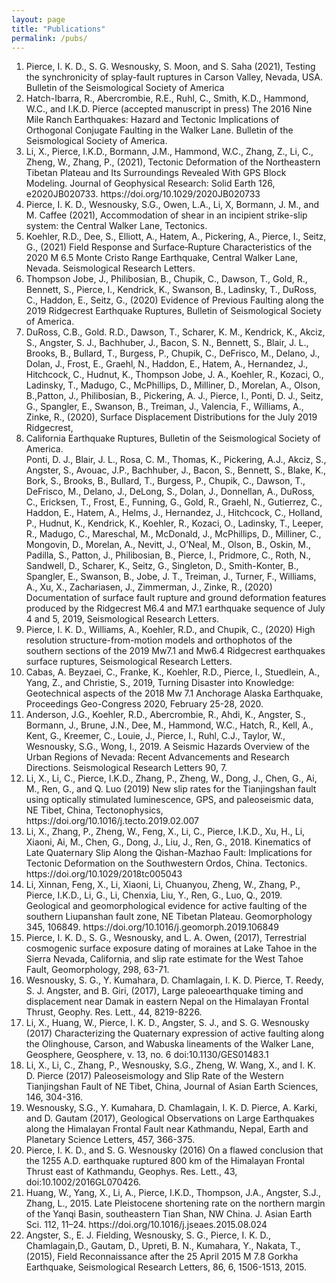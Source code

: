```yaml
---
layout: page
title: "Publications"
permalink: /pubs/
---
```


<ol>
<li>Pierce, I. K. D., S. G. Wesnousky, S. Moon, and  S. Saha (2021), Testing the synchronicity of splay-fault ruptures in Carson Valley, Nevada, USA. Bulletin of the Seismological Society of America
<li>Hatch-Ibarra, R., Abercrombie, R.E., Ruhl, C., Smith, K.D., Hammond, W.C., and I.K.D. Pierce (accepted manuscript in press) The 2016 Nine Mile Ranch Earthquakes: Hazard and Tectonic Implications of Orthogonal Conjugate Faulting in the Walker Lane. Bulletin of the Seismological Society of America. </li>
<li>Li, X., Pierce, I.K.D., Bormann, J.M., Hammond, W.C., Zhang, Z., Li, C., Zheng, W., Zhang, P., (2021), Tectonic Deformation of the Northeastern Tibetan Plateau and Its Surroundings Revealed With GPS Block Modeling. Journal of Geophysical Research: Solid Earth 126, e2020JB020733. https://doi.org/10.1029/2020JB020733 </li>
<li>Pierce, I. K. D., Wesnousky, S.G., Owen, L.A., Li, X, Bormann, J. M., and M. Caffee (2021), Accommodation of shear in an incipient strike-slip system: the Central Walker Lane, Tectonics. </li>
<li>Koehler, R.D., Dee, S., Elliott, A., Hatem, A., Pickering, A., Pierce, I., Seitz, G., (2021) Field Response and Surface‐Rupture Characteristics of the 2020 M 6.5 Monte Cristo Range Earthquake, Central Walker Lane, Nevada. Seismological Research Letters.  </li>
<li>Thompson Jobe, J., Philibosian, B., Chupik, C., Dawson, T., Gold, R., Bennett, S., Pierce, I., Kendrick, K., Swanson, B., Ladinsky, T., DuRoss, C., Haddon, E., Seitz, G., (2020) Evidence of Previous Faulting along the 2019 Ridgecrest Earthquake Ruptures, Bulletin of Seismological Society of America. </li>
<li>DuRoss, C.B., Gold. R.D., Dawson, T., Scharer, K. M., Kendrick, K., Akciz, S., Angster, S. J., Bachhuber, J., Bacon, S. N.,  Bennett, S., Blair, J. L., Brooks, B., Bullard, T., Burgess, P., Chupik, C., DeFrisco, M., Delano, J., Dolan, J., Frost, E., Graehl, N., Haddon, E., Hatem, A., Hernandez, J., Hitchcock, C., Hudnut, K., Thompson Jobe, J. A., Koehler, R., Kozaci, O., Ladinsky, T., Madugo, C., McPhillips, D., Milliner, D., Morelan, A., Olson, B.,Patton, J., Philibosian, B., Pickering, A. J., Pierce, I., Ponti, D. J., Seitz, G., Spangler, E., Swanson, B., Treiman, J., Valencia, F., Williams, A., Zinke, R., (2020), Surface Displacement Distributions for the July 2019 Ridgecrest, <li>California Earthquake Ruptures, Bulletin of the Seismological Society of America.</li>
Ponti, D. J., Blair, J. L., Rosa, C. M., Thomas, K., Pickering, A.J., Akciz, S., Angster, S., Avouac, J.P., Bachhuber, J., Bacon, S., Bennett, S., Blake, K., Bork, S., Brooks, B., Bullard, T., Burgess, P., Chupik, C., Dawson, T., DeFrisco, M., Delano, J., DeLong, S., Dolan, J., Donnellan, A., DuRoss, C., Ericksen, T., Frost, E., Funning, G., Gold, R., Graehl, N., Gutierrez, C., Haddon, E., Hatem, A., Helms, J., Hernandez, J., Hitchcock, C., Holland, P., Hudnut, K., Kendrick, K., Koehler, R., Kozaci, O., Ladinsky, T., Leeper, R., Madugo, C., Mareschal, M., McDonald, J., McPhillips, D., Milliner, C., Mongovin, D., Morelan, A., Nevitt, J., O’Neal, M., Olson, B., Oskin, M., Padilla, S., Patton, J., Philibosian, B., Pierce, I., Pridmore, C., Roth, N., Sandwell, D., Scharer, K., Seitz, G., Singleton, D., Smith-Konter, B., Spangler, E., Swanson, B., Jobe, J. T., Treiman, J., Turner, F., Williams, A., Xu, X., Zachariasen, J., Zimmerman, J., Zinke, R., (2020) Documentation of surface fault rupture and ground deformation features produced by the Ridgecrest M6.4 and M7.1 earthquake sequence of July 4 and 5, 2019, Seismological Research Letters.</li>
<li>Pierce, I. K. D., Williams, A., Koehler, R.D., and Chupik, C., (2020) High resolution structure-from-motion models and orthophotos of the southern sections of the 2019 Mw7.1 and Mw6.4 Ridgecrest earthquakes surface ruptures, Seismological Research Letters.</li>
<li>Cabas, A. Beyzaei, C., Franke, K., Koehler, R.D., Pierce, I., Stuedlein, A., Yang, Z., and Christie, S., 2019, Turning Disaster into Knowledge: Geotechnical aspects of the 2018 Mw 7.1 Anchorage Alaska Earthquake, Proceedings Geo-Congress 2020, February 25-28, 2020.</li>
<li>Anderson, J.G., Koehler, R.D., Abercrombie, R., Ahdi, K., Angster, S., Bormann, J., Brune, J.N., Dee, M., Hammond, W.C., Hatch, R., Kell, A., Kent, G., Kreemer, C., Louie, J., Pierce, I., Ruhl, C.J., Taylor, W., Wesnousky, S.G., Wong, I., 2019. A Seismic Hazards Overview of the Urban Regions of Nevada: Recent Advancements and Research Directions. Seismological Research Letters 90, 7.</li>
<li>Li, X., Li, C.,  Pierce, I.K.D., Zhang, P., Zheng, W., Dong, J., Chen, G., Ai, M., Ren, G., and Q. Luo (2019) New slip rates for the Tianjingshan fault using optically stimulated luminescence, GPS, and paleoseismic data, NE Tibet, China, Tectonophysics, https://doi.org/10.1016/j.tecto.2019.02.007 </li>
<li>Li, X., Zhang, P., Zheng, W., Feng, X., Li, C., Pierce, I.K.D., Xu, H., Li, Xiaoni, Ai, M., Chen, G., Dong, J., Liu, J., Ren, G., 2018. Kinematics of Late Quaternary Slip Along the Qishan-Mazhao Fault: Implications for Tectonic Deformation on the Southwestern Ordos, China. Tectonics. https://doi.org/10.1029/2018tc005043 </li>
<li>Li, Xinnan, Feng, X., Li, Xiaoni, Li, Chuanyou, Zheng, W., Zhang, P., Pierce, I.K.D., Li, G., Li, Chenxia, Liu, Y., Ren, G., Luo, Q., 2019. Geological and geomorphological evidence for active faulting of the southern Liupanshan fault zone, NE Tibetan Plateau. Geomorphology 345, 106849. https://doi.org/10.1016/j.geomorph.2019.106849</li>
<li>Pierce, I. K. D., S. G., Wesnousky, and L. A. Owen, (2017), Terrestrial cosmogenic surface exposure dating of moraines at Lake Tahoe in the Sierra Nevada, California, and slip rate estimate for the West Tahoe Fault, Geomorphology, 298, 63-71. 
<li>Wesnousky, S. G., Y. Kumahara, D. Chamlagain, I. K. D. Pierce, T. Reedy, S. J. Angster, and B. Giri, (2017), Large paleoearthquake timing and displacement near Damak in eastern Nepal on the Himalayan Frontal Thrust, Geophy. Res. Lett., 44, 8219-8226. </li>
<li>Li, X., Huang, W., Pierce, I. K. D., Angster, S. J., and S. G. Wesnousky (2017) Characterizing the Quaternary expression of active faulting along the Olinghouse, Carson, and Wabuska lineaments of the Walker Lane, Geosphere, Geosphere, v. 13, no. 6 doi:10.1130/GES01483.1
<li>Li, X., Li, C., Zhang, P., Wesnousky, S.G., Zheng, W. Wang, X., and I. K. D. Pierce (2017) Paleoseismology and Slip Rate of the Western Tianjingshan Fault of NE Tibet, China, Journal of Asian Earth Sciences, 146, 304-316.</li>
<li>Wesnousky, S.G., Y. Kumahara, D. Chamlagain, I. K. D. Pierce, A. Karki, and D. Gautam (2017), Geological Observations on Large Earthquakes along the Himalayan Frontal Fault near Kathmandu, Nepal, Earth and Planetary Science Letters, 457, 366-375.
<li>Pierce, I. K. D., and S. G. Wesnousky (2016) On a flawed conclusion that the 1255 A.D. earthquake ruptured 800 km of the Himalayan Frontal Thrust east of Kathmandu, Geophys. Res. Lett., 43, doi:10.1002/2016GL070426.</li>
<li>Huang, W., Yang, X., Li, A., Pierce, I.K.D., Thompson, J.A., Angster, S.J., Zhang, L., 2015. Late Pleistocene shortening rate on the northern margin of the Yanqi Basin, southeastern Tian Shan, NW China. J. Asian Earth Sci. 112, 11–24. https://doi.org/10.1016/j.jseaes.2015.08.024 </li>
<li>Angster, S., E. J. Fielding, Wesnousky, S. G., Pierce, I. K. D., Chamlagain,D., Gautam, D., Upreti, B. N., Kumahara, Y., Nakata, T., (2015), Field Reconnaissance after the 25 April 2015 M 7.8 Gorkha Earthquake, Seismological Research Letters, 86, 6, 1506-1513, 2015.</li>

</ol>
